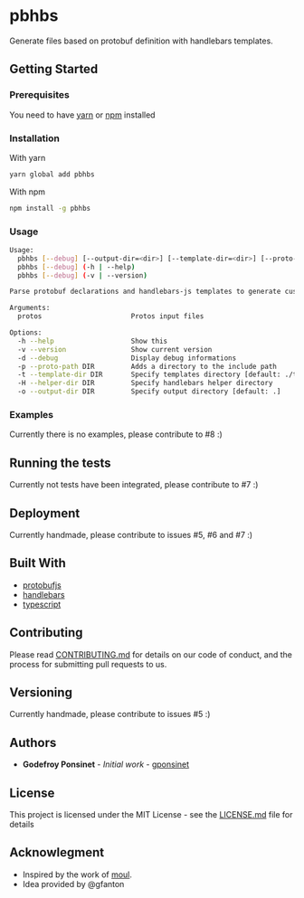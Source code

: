 # pbhbs

Generate files based on protobuf definition with handlebars templates.

## Getting Started


### Prerequisites

You need to have [yarn](https://github.com/yarnpkg/yarn) or [npm](https://github.com/npm/cli) installed

### Installation

With yarn
```bash
yarn global add pbhbs
```

With npm
```bash
npm install -g pbhbs
```

### Usage

```bash
Usage:
  pbhbs [--debug] [--output-dir=<dir>] [--template-dir=<dir>] [--proto-path=<proto_path>...] [--helper-dir=<helper-dir>]  <protos>...
  pbhbs [--debug] (-h | --help)
  pbhbs [--debug] (-v | --version)

Parse protobuf declarations and handlebars-js templates to generate custom files

Arguments:
  protos                      Protos input files

Options:
  -h --help                   Show this
  -v --version                Show current version
  -d --debug                  Display debug informations
  -p --proto-path DIR         Adds a directory to the include path
  -t --template-dir DIR       Specify templates directory [default: ./template]
  -H --helper-dir DIR         Specify handlebars helper directory
  -o --output-dir DIR         Specify output directory [default: .]
```

### Examples

Currently there is no examples, please contribute to #8 :)

## Running the tests

Currently not tests have been integrated, please contribute to #7 :)

## Deployment

Currently handmade, please contribute to issues #5, #6 and #7 :)

## Built With

* [protobufjs](https://github.com/protobufjs/protobuf.js)
* [handlebars](https://github.com/wycats/handlebars.js)
* [typescript](https://github.com/microsoft/TypeScript)

## Contributing

Please read [CONTRIBUTING.md](CONTRIBUTING.md) for details on our code of conduct, and the process for submitting pull requests to us.

## Versioning

Currently handmade, please contribute to issues #5 :)

## Authors

* **Godefroy Ponsinet** - *Initial work* - [gponsinet](https://github.com/gponsinet)

## License

This project is licensed under the MIT License - see the [LICENSE.md](LICENSE.md) file for details

## Acknowlegment

* Inspired by the work of [moul](https://github.com/moul/protoc-gen-gotemplate).
* Idea provided by @gfanton
